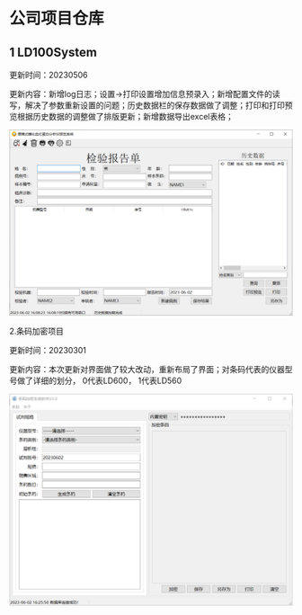 # 公司项目仓库

## 1 LD100System

更新时间：20230506

更新内容：新增log日志；设置->打印设置增加信息预录入；新增配置文件的读写，解决了参数重新设置的问题；历史数据栏的保存数据做了调整；打印和打印预览根据历史数据的调整做了排版更新；新增数据导出excel表格；

![shortcut](./SHORTCUTS/LD100System-01.png)



2.条码加密项目

更新时间：20230301

更新内容：本次更新对界面做了较大改动，重新布局了界面；对条码代表的仪器型号做了详细的划分， 0代表LD600， 1代表LD560

![shortcut](./SHORTCUTS/AESProject-01.png)